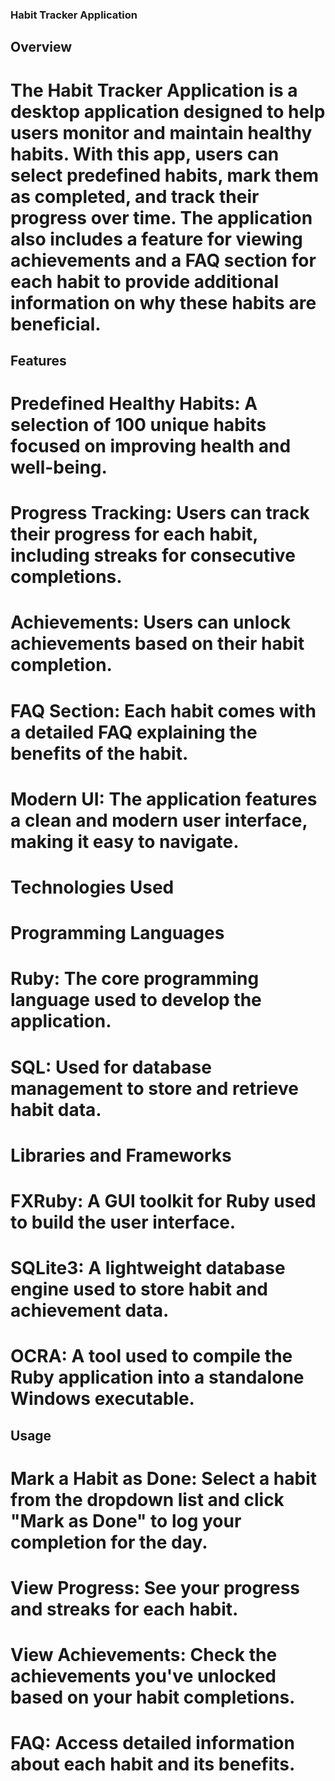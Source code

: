 ### Habit Tracker Application
## Overview
# The Habit Tracker Application is a desktop application designed to help users monitor and maintain healthy habits. With this app, users can select predefined habits, mark them as completed, and track their progress over time. The application also includes a feature for viewing achievements and a FAQ section for each habit to provide additional information on why these habits are beneficial.

## Features
# Predefined Healthy Habits: A selection of 100 unique habits focused on improving health and well-being.
# Progress Tracking: Users can track their progress for each habit, including streaks for consecutive completions.
# Achievements: Users can unlock achievements based on their habit completion.
# FAQ Section: Each habit comes with a detailed FAQ explaining the benefits of the habit.
# Modern UI: The application features a clean and modern user interface, making it easy to navigate.
# Technologies Used
# Programming Languages
# Ruby: The core programming language used to develop the application.
# SQL: Used for database management to store and retrieve habit data.
# Libraries and Frameworks
# FXRuby: A GUI toolkit for Ruby used to build the user interface.
# SQLite3: A lightweight database engine used to store habit and achievement data.
# OCRA: A tool used to compile the Ruby application into a standalone Windows executable.

## Usage
# Mark a Habit as Done: Select a habit from the dropdown list and click "Mark as Done" to log your completion for the day.
# View Progress: See your progress and streaks for each habit.
# View Achievements: Check the achievements you've unlocked based on your habit completions.
# FAQ: Access detailed information about each habit and its benefits.
